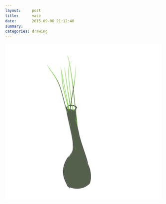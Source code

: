 ```yaml
---
layout:     post
title:      vase
date:       2015-09-06 21:12:40
summary:    
categories: drawing
---
```

![vase](/images/diary/vase.png "Stay green.")
